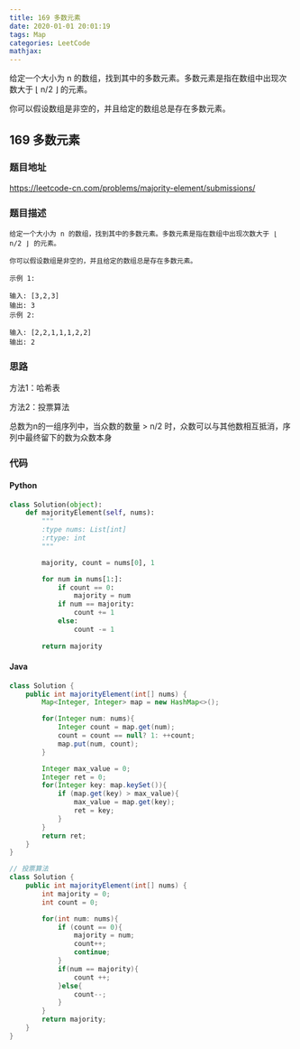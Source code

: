 ```yaml
---
title: 169 多数元素
date: 2020-01-01 20:01:19
tags: Map
categories: LeetCode
mathjax:
---
```


给定一个大小为 n 的数组，找到其中的多数元素。多数元素是指在数组中出现次数大于 ⌊ n/2 ⌋ 的元素。

你可以假设数组是非空的，并且给定的数组总是存在多数元素。

<!-- more -->

## 169 多数元素

### 题目地址

https://leetcode-cn.com/problems/majority-element/submissions/

### 题目描述

```
给定一个大小为 n 的数组，找到其中的多数元素。多数元素是指在数组中出现次数大于 ⌊ n/2 ⌋ 的元素。

你可以假设数组是非空的，并且给定的数组总是存在多数元素。

示例 1:

输入: [3,2,3]
输出: 3
示例 2:

输入: [2,2,1,1,1,2,2]
输出: 2

```

### 思路

方法1：哈希表

方法2：投票算法

总数为n的一组序列中，当众数的数量 > n/2 时，众数可以与其他数相互抵消，序列中最终留下的数为众数本身

### 代码

#### Python

```python
class Solution(object):
    def majorityElement(self, nums):
        """
        :type nums: List[int]
        :rtype: int
        """

        majority, count = nums[0], 1

        for num in nums[1:]:
            if count == 0:
                majority = num
            if num == majority:
                count += 1
            else:
                count -= 1
        
        return majority
```

#### Java

```java
class Solution {
    public int majorityElement(int[] nums) {
        Map<Integer, Integer> map = new HashMap<>();

        for(Integer num: nums){
            Integer count = map.get(num);
            count = count == null? 1: ++count;
            map.put(num, count);
        }

        Integer max_value = 0; 
        Integer ret = 0;
        for(Integer key: map.keySet()){
            if (map.get(key) > max_value){
                max_value = map.get(key);
                ret = key;
            }
        }
        return ret;  
    }
}

// 投票算法
class Solution {
    public int majorityElement(int[] nums) {
        int majority = 0;
        int count = 0;

        for(int num: nums){
            if (count == 0){
                majority = num;
                count++;
                continue;
            }
            if(num == majority){
                count ++;
            }else{
                count--;
            }
        }
        return majority;
    }
}

```





